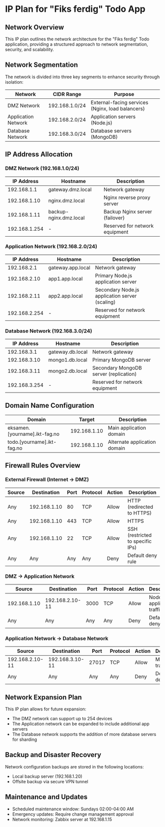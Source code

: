 # IP Plan for "Fiks ferdig" Todo App

## Network Overview

This IP plan outlines the network architecture for the "Fiks ferdig" Todo application, providing a structured approach to network segmentation, security, and scalability.

## Network Segmentation

The network is divided into three key segments to enhance security through isolation:

| Network | CIDR Range | Purpose |
|---------|------------|---------|
| DMZ Network | 192.168.1.0/24 | External-facing services (Nginx, load balancers) |
| Application Network | 192.168.2.0/24 | Application servers (Node.js) |
| Database Network | 192.168.3.0/24 | Database servers (MongoDB) |

## IP Address Allocation

### DMZ Network (192.168.1.0/24)

| IP Address | Hostname | Description |
|------------|----------|-------------|
| 192.168.1.1 | gateway.dmz.local | Network gateway |
| 192.168.1.10 | nginx.dmz.local | Nginx reverse proxy server |
| 192.168.1.11 | backup-nginx.dmz.local | Backup Nginx server (failover) |
| 192.168.1.254 | - | Reserved for network equipment |

### Application Network (192.168.2.0/24)

| IP Address | Hostname | Description |
|------------|----------|-------------|
| 192.168.2.1 | gateway.app.local | Network gateway |
| 192.168.2.10 | app1.app.local | Primary Node.js application server |
| 192.168.2.11 | app2.app.local | Secondary Node.js application server (scaling) |
| 192.168.2.254 | - | Reserved for network equipment |

### Database Network (192.168.3.0/24)

| IP Address | Hostname | Description |
|------------|----------|-------------|
| 192.168.3.1 | gateway.db.local | Network gateway |
| 192.168.3.10 | mongo1.db.local | Primary MongoDB server |
| 192.168.3.11 | mongo2.db.local | Secondary MongoDB server (replication) |
| 192.168.3.254 | - | Reserved for network equipment |

## Domain Name Configuration

| Domain | Target | Description |
|--------|--------|-------------|
| eksamen.[yourname].ikt-fag.no | 192.168.1.10 | Main application domain |
| todo.[yourname].ikt-fag.no | 192.168.1.10 | Alternate application domain |

## Firewall Rules Overview

### External Firewall (Internet → DMZ)

| Source | Destination | Port | Protocol | Action | Description |
|--------|-------------|------|----------|--------|-------------|
| Any | 192.168.1.10 | 80 | TCP | Allow | HTTP (redirected to HTTPS) |
| Any | 192.168.1.10 | 443 | TCP | Allow | HTTPS |
| Any | 192.168.1.10 | 22 | TCP | Allow | SSH (restricted to specific IPs) |
| Any | Any | Any | Any | Deny | Default deny rule |

### DMZ → Application Network

| Source | Destination | Port | Protocol | Action | Description |
|--------|-------------|------|----------|--------|-------------|
| 192.168.1.10 | 192.168.2.10-11 | 3000 | TCP | Allow | Node.js application traffic |
| Any | Any | Any | Any | Deny | Default deny rule |

### Application Network → Database Network

| Source | Destination | Port | Protocol | Action | Description |
|--------|-------------|------|----------|--------|-------------|
| 192.168.2.10-11 | 192.168.3.10-11 | 27017 | TCP | Allow | MongoDB traffic |
| Any | Any | Any | Any | Deny | Default deny rule |

## Network Expansion Plan

This IP plan allows for future expansion:

- The DMZ network can support up to 254 devices
- The Application network can be expanded to include additional app servers
- The Database network supports the addition of more database servers for sharding

## Backup and Disaster Recovery

Network configuration backups are stored in the following locations:
- Local backup server (192.168.1.20)
- Offsite backup via secure VPN tunnel

## Maintenance and Updates

- Scheduled maintenance window: Sundays 02:00-04:00 AM
- Emergency updates: Require change management approval
- Network monitoring: Zabbix server at 192.168.1.15
